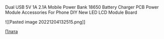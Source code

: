 

Dual USB 5V 1A 2.1A Mobile Power Bank 18650 Battery Charger PCB Power Module Accessories For Phone DIY New LED LCD Module Board

![[Pasted image 20221204132515.png]]



[Плата](
https://www.aliexpress.com/item/32742598051.html?aff_fcid=99397b989a754381b814935bf91a1df9-1630234629876-05684&aff_fsk=&dp=f20376f11c57f5a0e8d9f90f181a993d&af=44981&cv=1068989&afref=https%3A%2F%2Falexgyver.ru%2F&mall_affr=pr3&utm_source=admitad&utm_medium=cpa&utm_campaign=44981&utm_content=1068989&dp=f20376f11c57f5a0e8d9f90f181a993d&af=44981&cv=1068989&afref=https%3A%2F%2Falexgyver.ru%2F&mall_affr=pr3&utm_source=admitad&utm_medium=cpa&utm_campaign=44981&utm_content=1068989&aff_fcid=c52abf988b3c47d6a0228c06bae9058e-1670152706667-02082-_ePNSNV&aff_fsk=_ePNSNV&aff_platform=portals-tool&sk=_ePNSNV&aff_trace_key=c52abf988b3c47d6a0228c06bae9058e-1670152706667-02082-_ePNSNV&terminal_id=09458e5ce9224b7eaca8f5cb961a3f13)




